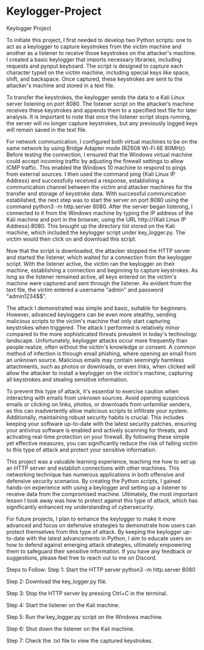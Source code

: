 # Keylogger-Project
Keylogger Project 


To initiate this project, I first needed to develop two Python scripts: one to act as a keylogger to capture keystrokes from the victim machine and another as a listener to receive those keystrokes on the attacker's machine. I created a basic keylogger that imports necessary libraries, including requests and pynput.keyboard. The script is designed to capture each character typed on the victim machine, including special keys like space, shift, and backspace. Once captured, these keystrokes are sent to the attacker's machine and stored in a text file.

To transfer the keystrokes, the keylogger sends the data to a Kali Linux server listening on port 8080. The listener script on the attacker’s machine receives these keystrokes and appends them to a specified text file for later analysis. It is important to note that once the listener script stops running, the server will no longer capture keystrokes, but any previously logged keys will remain saved in the text file.

For network communication, I configured both virtual machines to be on the same network by using Bridge Adapter mode (RZ608 Wi-Fi 6E 80MHz). Before testing the connection, I ensured that the Windows virtual machine could accept incoming traffic by adjusting the firewall settings to allow ICMP traffic. This enabled the Windows 10 machine to respond to pings from external sources. I then used the command ping {Kali Linux IP Address} and successfully received a response, establishing a communication channel between the victim and attacker machines for the transfer and storage of keystroke data. With successful communication established, the next step was to start the server on port 8080 using the command python3 -m http.server 8080. After the server began listening, I connected to it from the Windows machine by typing the IP address of the Kali machine and port in the browser, using the URL http://{Kali Linux IP Address}:8080. This brought up the directory list stored on the Kali machine, which included the keylogger script under key_logger.py. The victim would then click on and download this script.

Now that the script is downloaded, the attacker stopped the HTTP server and started the listener, which waited for a connection from the keylogger script. With the listener active, the victim ran the keylogger on their machine, establishing a connection and beginning to capture keystrokes. As long as the listener remained active, all keys entered on the victim's machine were captured and sent through the listener. As evident from the text file, the victim entered a username "admin" and password "admin1234$$".

The attack I demonstrated was simple and basic, suitable for beginners. However, advanced keyloggers can be even more stealthy, sending malicious scripts to the victim's machine that only start capturing keystrokes when triggered. The attack I performed is relatively minor compared to the more sophisticated threats prevalent in today's technology landscape. Unfortunately, keylogger attacks occur more frequently than people realize, often without the victim's knowledge or consent. A common method of infection is through email phishing, where opening an email from an unknown source. Malicious emails may contain seemingly harmless attachments, such as photos or downloads, or even links, when clicked will allow the attacker to install a keylogger on the victim's machine, capturing all keystrokes and stealing sensitive information.

To prevent this type of attack, it's essential to exercise caution when interacting with emails from unknown sources. Avoid opening suspicious emails or clicking on links, photos, or downloads from unfamiliar senders, as this can inadvertently allow malicious scripts to infiltrate your system. Additionally, maintaining robust security habits is crucial. This includes keeping your software up-to-date with the latest security patches, ensuring your antivirus software is enabled and actively scanning for threats, and activating real-time protection on your firewall. By following these simple yet effective measures, you can significantly reduce the risk of falling victim to this type of attack and protect your sensitive information.

This project was a valuable learning experience, teaching me how to set up an HTTP server and establish connections with other machines. This networking technique has numerous applications in both offensive and defensive security scenarios. By creating the Python scripts, I gained hands-on experience with using a keylogger and setting up a listener to receive data from the compromised machine. Ultimately, the most important lesson I took away was how to protect against this type of attack, which has significantly enhanced my understanding of cybersecurity.

For future projects, I plan to enhance the keylogger to make it more advanced and focus on defensive strategies to demonstrate how users can protect themselves from this type of attack. By keeping the keylogger up-to-date with the latest advancements in Python, I aim to educate users on how to defend against emerging attack strategies, ultimately empowering them to safeguard their sensitive information.
If you have any feedback or suggestions, please feel free to reach out to me on Discord.  

Steps to Follow:
Step 1: Start the HTTP server
python3 -m http.server 8080

Step 2: Download the key_logger.py file.

Step 3: Stop the HTTP server by pressing Ctrl+C in the terminal.

Step 4: Start the listener on the Kali machine.

Step 5: Run the key_logger.py script on the Windows machine.

Step 6: Shut down the listener on the Kali machine.

Step 7: Check the .txt file to view the captured keystrokes. 

